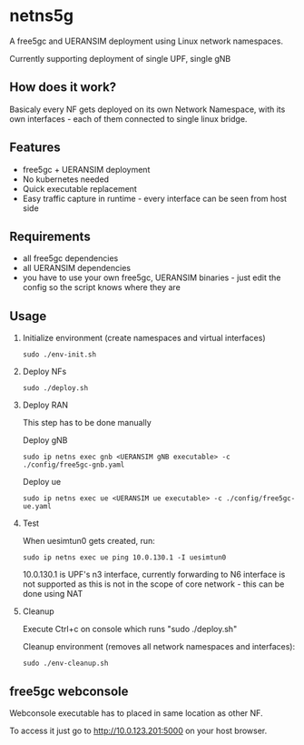 # netns5g

A free5gc and UERANSIM deployment using Linux network namespaces.

Currently supporting deployment of single UPF, single gNB

## How does it work?
Basicaly every NF gets deployed on its own Network Namespace, with its own interfaces - each of them connected to single linux bridge.
## Features

- free5gc + UERANSIM deployment
- No kubernetes needed
- Quick executable replacement
- Easy traffic capture in runtime - every interface can be seen from host side



## Requirements

- all free5gc dependencies
- all UERANSIM dependencies
- you have to use your own free5gc, UERANSIM binaries - just edit the config so the script knows where they are
## Usage

1. Initialize environment (create namespaces and virtual interfaces)

    ```
    sudo ./env-init.sh
    ```
2. Deploy NFs
    ```
    sudo ./deploy.sh
    ```
3. Deploy RAN
    
    This step has to be done manually

    Deploy gNB
    ```
    sudo ip netns exec gnb <UERANSIM gNB executable> -c ./config/free5gc-gnb.yaml
    ```
    Deploy ue
    ```
    sudo ip netns exec ue <UERANSIM ue executable> -c ./config/free5gc-ue.yaml
    ```
4. Test
    
    When uesimtun0 gets created, run:

    ```
    sudo ip netns exec ue ping 10.0.130.1 -I uesimtun0
    ```
    10.0.130.1 is UPF's n3 interface, currently forwarding to N6 interface is not supported as this is not in the scope of core network - this can be done using NAT
5. Cleanup
    
    Execute Ctrl+c on console which runs "sudo ./deploy.sh"

    Cleanup environment (removes all network namespaces and interfaces):
    ```
    sudo ./env-cleanup.sh
    ```
    
## free5gc webconsole

Webconsole executable has to placed in same location as other NF.


To access it just go to http://10.0.123.201:5000 on your host browser.
